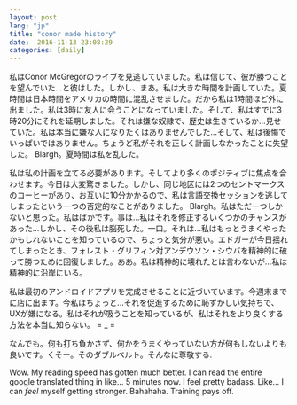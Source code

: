 ```yaml
---
layout: post
lang: "jp" 
title: "conor made history"
date:  2016-11-13 23:08:29
categories: [daily]
---
```

私はConor McGregorのライブを見逃していました。私は信じて、彼が勝つことを望んでいた...と彼はした。しかし、まあ。私は大きな時間を計画していた。夏時間は日本時間をアメリカの時間に混乱させました。だから私は1時間ほど外に出ました。私は3時に友人に会うことになっていました。そして、私はすでに3時20分にそれを延期しました。それは嫌な奴隷で、歴史は生きているか...見せていた。私は本当に嫌な人になりたくはありませんでした...そして、私は後悔でいっぱいではありません。ちょうど私がそれを正しく計画しなかったことに失望した。 Blargh。夏時間は私を乱した。

私は私の計画を立てる必要があります。そしてより多くのポジティブに焦点を合わせます。今日は大変驚きました。しかし、同じ地区には2つのセントマークスのコーヒーがあり、お互いに10分かかるので、私は言語交換セッションを逃してしまったという一つの否定的なことがありました。 Blargh。私はただ一つしかないと思った。私はばかです。事は...私はそれを修正するいくつかのチャンスがあった...しかし、その後私は脳死した。一口。それは...私はもっとうまくやったかもしれないことを知っているので、ちょっと気分が悪い。エドガーが今日揺れてしまったとき、フォレスト・グリフィン対アンデウソン・シウバを精神的に破って勝つために回復しました。ああ。私は精神的に壊れたとは言わないが...私は精神的に沿岸にいる。

私は最初のアンドロイドアプリを完成させることに近づいています。今週末までに店に出ます。今私はちょっと...それを促進するために恥ずかしい気持ちで、UXが嫌になる。私はそれが吸うことを知っているが、私はそれをより良くする方法を本当に知らない。 = _ =

なんでも。何も打ち負かさず、何かをうまくやっていない方が何もしないよりも良いです。くそー。そのダブルベルト。そんなに尊敬する.

Wow. My reading speed has gotten much better. I can read the entire google translated thing in like... 5 minutes now. I feel pretty badass. Like... I can *feel* myself getting stronger. Bahahaha. Training pays off.


